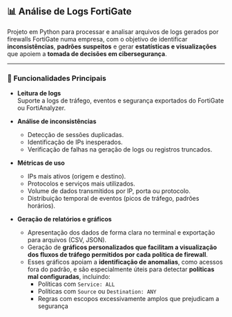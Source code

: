 ## 📊 Análise de Logs FortiGate

Projeto em Python para processar e analisar arquivos de logs gerados por firewalls FortiGate numa empresa, com o objetivo de identificar **inconsistências**, **padrões suspeitos** e gerar **estatísticas e visualizações** que apoiem a **tomada de decisões em cibersegurança**.

---

### 🧩 Funcionalidades Principais

- **Leitura de logs**  
  Suporte a logs de tráfego, eventos e segurança exportados do FortiGate ou FortiAnalyzer.

- **Análise de inconsistências**  
  - Detecção de sessões duplicadas.  
  - Identificação de IPs inesperados.  
  - Verificação de falhas na geração de logs ou registros truncados.

- **Métricas de uso**  
  - IPs mais ativos (origem e destino).  
  - Protocolos e serviços mais utilizados.  
  - Volume de dados transmitidos por IP, porta ou protocolo.  
  - Distribuição temporal de eventos (picos de tráfego, padrões horários).

- **Geração de relatórios e gráficos**  
  - Apresentação dos dados de forma clara no terminal e exportação para arquivos (CSV, JSON).  
  - Geração de **gráficos personalizados que facilitam a visualização dos fluxos de tráfego permitidos por cada política de firewall**.  
  - Esses gráficos apoiam a **identificação de anomalias**, como acessos fora do padrão, e são especialmente úteis para detectar **políticas mal configuradas**, incluindo:
    - Políticas com `Service: ALL`  
    - Políticas com `Source` ou `Destination: ANY`  
    - Regras com escopos excessivamente amplos que prejudicam a segurança
